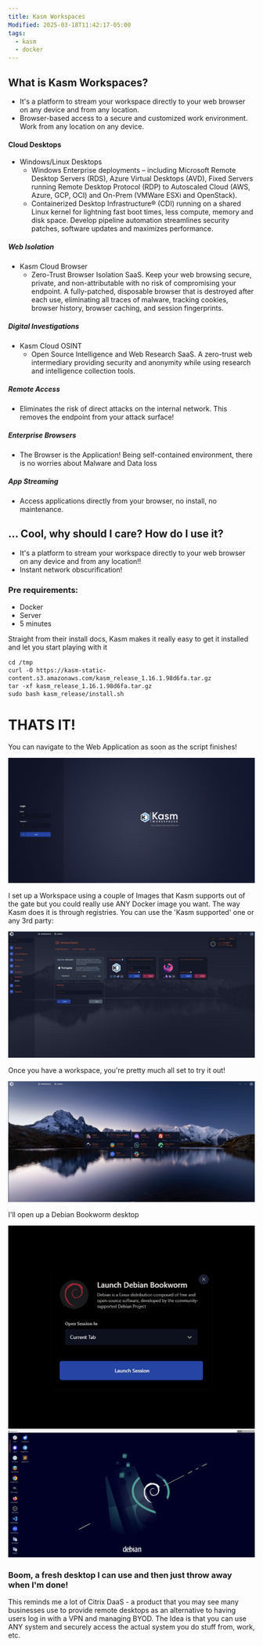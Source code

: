 ```yaml
---
title: Kasm Workspaces
Modified: 2025-03-18T11:42:17-05:00
tags:
  - kasm
  - docker
---
```

## What is Kasm Workspaces?
- It's a platform to stream your workspace directly to your web browser on any device and from any location.
- Browser-based access to a secure and customized work environment. Work from any location on any device.
#### Cloud Desktops
- Windows/Linux Desktops
	- Windows Enterprise deployments – including Microsoft Remote Desktop Servers (RDS), Azure Virtual Desktops (AVD), Fixed Servers running Remote Desktop Protocol (RDP) to Autoscaled Cloud (AWS, Azure, GCP, OCI) and On-Prem (VMWare ESXi and OpenStack).
	- Containerized Desktop Infrastructure® (CDI) running on a shared Linux kernel for lightning fast boot times, less compute, memory and disk space. Develop pipeline automation streamlines security patches, software updates and maximizes performance.
##### Web Isolation
- Kasm Cloud Browser
	- Zero-Trust Browser Isolation SaaS. Keep your web browsing secure, private, and non-attributable with no risk of compromising your endpoint. A fully-patched, disposable browser that is destroyed after each use, eliminating all traces of malware, tracking cookies, browser history, browser caching, and session fingerprints.
##### Digital Investigations
- Kasm Cloud OSINT
	- Open Source Intelligence and Web Research SaaS. A zero-trust web intermediary providing security and anonymity while using research and intelligence collection tools.
##### Remote Access
- Eliminates the risk of direct attacks on the internal network. This removes the endpoint from your attack surface!
##### Enterprise Browsers
- The Browser is the Application! Being self-contained environment, there is no worries about Malware and Data loss
##### App Streaming
- Access applications directly from your browser, no install, no maintenance.

## ... Cool, why should I care? How do I use it? 

- It's a platform to stream your workspace directly to your web browser on any device and from any location!!
- Instant network obscurification!

### Pre requirements:
- Docker
- Server
- 5 minutes

Straight from their install docs, Kasm makes it really easy to get it installed and let you start playing with it

```Standard Install
cd /tmp
curl -O https://kasm-static-content.s3.amazonaws.com/kasm_release_1.16.1.98d6fa.tar.gz
tar -xf kasm_release_1.16.1.98d6fa.tar.gz
sudo bash kasm_release/install.sh
```

# THATS IT!

You can navigate to the Web Application as soon as the script finishes!

![](/images/Pasted-image-20250208121353.png)


I set up a Workspace using a couple of Images that Kasm supports out of the gate but you could really use ANY Docker image you want. The way Kasm does it is through registries. You can use the 'Kasm supported' one or any 3rd party:

![](/images/Pasted-image-20250208122453.png)

Once you have a workspace, you're pretty much all set to try it out!

![](/images/Pasted-image-20250208122659.png)

I'll open up a Debian Bookworm desktop

![](/images/Pasted-image-20250208122720.png)
![](/images/Pasted-image-20250208122737.png)


### Boom, a fresh desktop I can use and then just throw away when I'm done!

This reminds me a lot of Citrix DaaS - a product that you may see many businesses use to provide remote desktops as an alternative to having users log in with a VPN and managing BYOD. The Idea is that you can use ANY system and securely access the actual system you do stuff from, work, etc.



